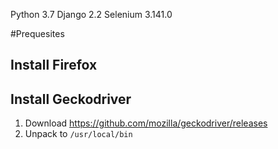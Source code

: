 Python 3.7
Django 2.2
Selenium 3.141.0

#Prequesites

## Install Firefox

## Install Geckodriver

1. Download https://github.com/mozilla/geckodriver/releases
2. Unpack to `/usr/local/bin`
